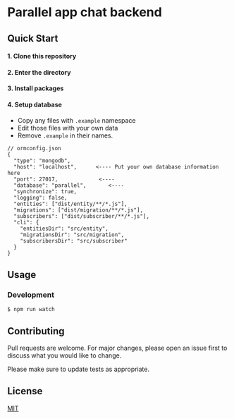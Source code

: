# Parallel app chat backend

## Quick Start
#### 1. Clone this repository
#### 2. Enter the directory
#### 3. Install packages
#### 4. Setup database
- Copy any files with `.example` namespace
- Edit those files with your own data
- Remove `.example` in their names.
```
// ormconfig.json
{
  "type": "mongodb",
  "host": "localhost",      <---- Put your own database information here
  "port": 27017,             <----
  "database": "parallel",       <----
  "synchronize": true,
  "logging": false,
  "entities": ["dist/entity/**/*.js"],
  "migrations": ["dist/migration/**/*.js"],
  "subscribers": ["dist/subscriber/**/*.js"],
  "cli": {
    "entitiesDir": "src/entity",
    "migrationsDir": "src/migration",
    "subscribersDir": "src/subscriber"
  }
}

```
## Usage
### Development

```
$ npm run watch
```

## Contributing
Pull requests are welcome. For major changes, please open an issue first to discuss what you would like to change.

Please make sure to update tests as appropriate.

## License
[MIT](https://choosealicense.com/licenses/mit/)
